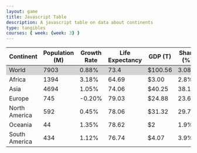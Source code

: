 ```yaml
---
layout: game
title: Javascript Table
description: A javascript table on data about continents
type: tangibles
courses: { week: {week: 3} }
---
```


<!-- Head contains information to Support the Document -->
<head>
    <!-- load jQuery and DataTables output style and scripts -->
    <link rel="stylesheet" type="text/css" href="https://cdn.datatables.net/1.13.4/css/jquery.dataTables.min.css">
    <script type="text/javascript" language="javascript" src="https://code.jquery.com/jquery-3.6.0.min.js"></script>
    <script>var define = null;</script>
    <script type="text/javascript" language="javascript" src="https://cdn.datatables.net/1.13.4/js/jquery.dataTables.min.js"></script>
</head>


<!-- Start of Table -->
<table id ="continents" class="table">

  <!-- Table Headers -->
  <thead>
    <tr>
      <th>Continent</th>
      <th>Population (M)</th>
      <th>Growth Rate</th>
      <th>Life Expectancy</th>
      <th>GDP (T)</th>
      <th>Share (%)</th>
      <th>Richest Country</th>
    </tr>
  </thead>

  <!-- World -->
  <tr style="background-color: #D3D3D3">
    <td>World</td>
    <td>7903</td>
    <td>0.88%</td>
    <td>73.4</td>
    <td>$100.56</td>
    <td>3.08%</td>
    <td>USA</td>
  </tr>
  
  <!-- Africa -->
  <tr>
    <td>Africa</td>
    <td>1394</td>
    <td>3.18%</td>
    <td>64.69</td>
    <td>$3.00</td>
    <td>2.8%</td>
    <td>Nigeria</td>
  </tr>

  <!--Asia -->
  <tr>
    <td>Asia</td>
    <td>4694</td>
    <td>1.05%</td>
    <td>74.06</td>
    <td>$40.25</td>
    <td>38.1%</td>
    <td>China</td>
  </tr>

  <!-- Europe -->
  <tr>
    <td>Europe</td>
    <td>745</td>
    <td>-0.20%</td>
    <td>79.03</td>
    <td>$24.88</td>
    <td>23.6%</td>
    <td>Germany</td>
  </tr>

  <!-- North America -->
  <tr>
    <td>North America</td>
    <td>592</td>
    <td>0.45%</td>
    <td>78.06</td>
    <td>$31.32</td>
    <td>29.7%</td>
    <td>USA</td>
  </tr>

  <!-- Oceania -->
  <tr>
    <td>Oceania</td>
    <td>44</td>
    <td>1.35%</td>
    <td>78.62</td>
    <td>$2</td>
    <td>1.9%</td>
    <td>Australia</td>
  </tr>

  <!-- South America -->
  <tr>
    <td>South America</td>
    <td>434</td>
    <td>1.12%</td>
    <td>76.74</td>
    <td>$4.07</td>
    <td>3.9%</td>
    <td>Brazil</td>
  </tr>

<!-- End of Table -->
</table>

<!-- Script is used to embed executable code -->
<script>
    $("#continents").DataTable();
</script>



<!-- https://en.wikipedia.org/wiki/List_of_continents_and_continental_subregions_by_population -->

<!-- https://en.wikipedia.org/wiki/List_of_continents_by_GDP#Continents_by_GDP_(nominal) -->
